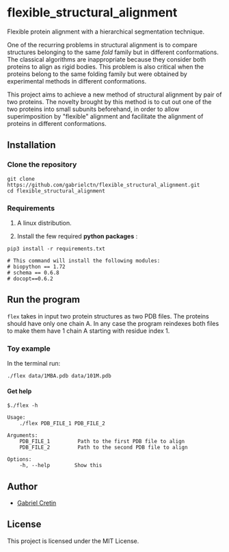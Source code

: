 # flexible_structural_alignment
Flexible protein alignment with a hierarchical segmentation technique.

One of the recurring problems in structural alignment is to compare structures
belonging to the same *fold* family but in different conformations. The
classical algorithms are inappropriate because they consider both proteins to align as
rigid bodies. This problem is also critical when the proteins belong to
the same folding family but were obtained by experimental methods in
different conformations.

This project aims to achieve a new method of structural alignment by pair
of two proteins. The novelty brought by this method is to cut out one of the two
proteins into small subunits beforehand, in order to allow superimposition by "flexible" alignment and facilitate the alignment of proteins in different conformations.

## Installation

### Clone the repository
```
git clone https://github.com/gabrielctn/flexible_structural_alignment.git
cd flexible_structural_alignment
```

### Requirements

1. A linux distribution.

2. Install the few required **python packages** :

```
pip3 install -r requirements.txt

# This command will install the following modules:
# biopython == 1.72
# schema == 0.6.8
# docopt==0.6.2
```


## Run the program

`flex` takes in input two protein structures as two PDB files. The proteins should have only one chain A. In any case the program reindexes both files to make them have 1 chain A starting with residue index 1.


### Toy example

In the terminal run:
```
./flex data/1MBA.pdb data/101M.pdb
```

#### Get help

```
$./flex -h

Usage:
    ./flex PDB_FILE_1 PDB_FILE_2

Arguments:
    PDB_FILE_1         Path to the first PDB file to align
    PDB_FILE_2         Path to the second PDB file to align

Options:
    -h, --help        Show this
```

## Author

- [Gabriel Cretin](https://github.com/gabrielctn)

## License

This project is licensed under the MIT License.
